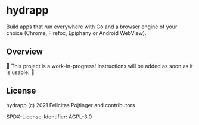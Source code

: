 # hydrapp

Build apps that run everywhere with Go and a browser engine of your choice (Chrome, Firefox, Epiphany or Android WebView).

## Overview

🚧 This project is a work-in-progress! Instructions will be added as soon as it is usable. 🚧

## License

hydrapp (c) 2021 Felicitas Pojtinger and contributors

SPDX-License-Identifier: AGPL-3.0
